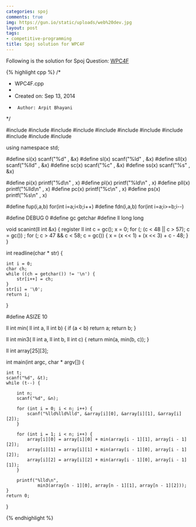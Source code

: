 ```yaml
---
categories: spoj
comments: true
img: https://gun.io/static/uploads/web%20dev.jpg
layout: post
tags:
- competitive-programming
title: Spoj solution for WPC4F
---
```


Following is the solution for Spoj Question: [WPC4F](http://www.spoj.com/problems/WPC4F/)

{% highlight cpp %}
/*
 * WPC4F.cpp
 *
 *  Created on: Sep 13, 2014
 *      Author: Arpit Bhayani
 */

#include <map>
#include <set>
#include <cstring>
#include <stack>
#include <vector>
#include <queue>
#include <list>
#include <cstdio>
#include <cstdlib>
#include <iostream>
#include <climits>

using namespace std;

#define si(x) scanf("%d" , &x)
#define sl(x) scanf("%ld" , &x)
#define sll(x) scanf("%lld" , &x)
#define sc(x) scanf("%c" , &x)
#define ss(x) scanf("%s" , &x)

#define pi(x) printf("%d\n" , x)
#define pl(x) printf("%ld\n" , x)
#define pll(x) printf("%lld\n" , x)
#define pc(x) printf("%c\n" , x)
#define ps(x) printf("%s\n" , x)

#define fup(i,a,b) for(int i=a;i<b;i++)
#define fdn(i,a,b) for(int i=a;i>=b;i--)

#define DEBUG 0
#define gc getchar
#define ll long long

void scanint(ll int &x) {
	register ll int c = gc();
	x = 0;
	for (; (c < 48 || c > 57); c = gc())
		;
	for (; c > 47 && c < 58; c = gc()) {
		x = (x << 1) + (x << 3) + c - 48;
	}
}

int readline(char * str) {

	int i = 0;
	char ch;
	while ((ch = getchar()) != '\n') {
		str[i++] = ch;
	}
	str[i] = '\0';
	return i;
}

#define ASIZE 10

ll int min( ll int a, ll int b) {
	if (a < b)
		return a;
	return b;
}

ll int min3( ll int a, ll int b, ll int c) {
	return min(a, min(b, c));
}

ll int array[25][3];

int main(int argc, char * argv[]) {

	int t;
	scanf("%d", &t);
	while (t--) {

		int n;
		scanf("%d", &n);

		for (int i = 0; i < n; i++) {
			scanf("%lld%lld%lld", &array[i][0], &array[i][1], &array[i][2]);
		}

		for (int i = 1; i < n; i++) {
			array[i][0] = array[i][0] + min(array[i - 1][1], array[i - 1][2]);
			array[i][1] = array[i][1] + min(array[i - 1][0], array[i - 1][2]);
			array[i][2] = array[i][2] + min(array[i - 1][0], array[i - 1][1]);
		}

		printf("%lld\n",
				min3(array[n - 1][0], array[n - 1][1], array[n - 1][2]));
	}
	return 0;
}

{% endhighlight %}